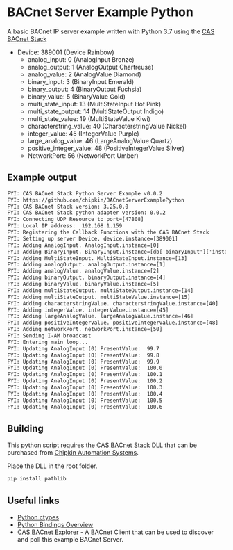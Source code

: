 # BACnet Server Example Python

A basic BACnet IP server example written with Python 3.7 using the [CAS BACnet Stack](https://www.bacnetstack.com/)

- Device: 389001 (Device Rainbow)
  - analog_input: 0 (AnalogInput Bronze)
  - analog_output: 1 (AnalogOutput Chartreuse)
  - analog_value: 2 (AnalogValue Diamond)
  - binary_input: 3 (BinaryInput Emerald)
  - binary_output: 4 (BinaryOutput Fuchsia)
  - binary_value: 5 (BinaryValue Gold)
  - multi_state_input: 13 (MultiStateInput Hot Pink)
  - multi_state_output: 14 (MultiStateOutput Indigo)
  - multi_state_value: 19 (MultiStateValue Kiwi)
  - characterstring_value: 40 (CharacterstringValue Nickel)
  - integer_value: 45 (IntegerValue Purple)
  - large_analog_value: 46 (LargeAnalogValue Quartz)
  - positive_integer_value: 48 (PositiveIntegerValue Silver)
  - NetworkPort: 56 (NetworkPort Umber)

## Example output

```txt
FYI: CAS BACnet Stack Python Server Example v0.0.2
FYI: https://github.com/chipkin/BACnetServerExamplePython
FYI: CAS BACnet Stack version: 3.25.0.0
FYI: CAS BACnet Stack python adapter version: 0.0.2
FYI: Connecting UDP Resource to port=[47808]
FYI: Local IP address:  192.168.1.159
FYI: Registering the Callback Functions with the CAS BACnet Stack
FYI: Setting up server Device. device.instance=[389001]
FYI: Adding AnalogInput. AnalogInput.instance=[0]
FYI: Adding BinaryInput. BinaryInput.instance=[db['binaryInput']['instance']]
FYI: Adding MultiStateInput. MultiStateInput.instance=[13]
FYI: Adding analogOutput. analogOutput.instance=[1]
FYI: Adding analogValue. analogValue.instance=[2]
FYI: Adding binaryOutput. binaryOutput.instance=[4]
FYI: Adding binaryValue. binaryValue.instance=[5]
FYI: Adding multiStateOutput. multiStateOutput.instance=[14]
FYI: Adding multiStateOutput. multiStateValue.instance=[15]
FYI: Adding characterstringValue. characterstringValue.instance=[40]
FYI: Adding integerValue. integerValue.instance=[45]
FYI: Adding largeAnalogValue. largeAnalogValue.instance=[46]
FYI: Adding positiveIntegerValue. positiveIntegerValue.instance=[48]
FYI: Adding networkPort. networkPort.instance=[50]
FYI: Sending I-AM broadcast
FYI: Entering main loop...
FYI: Updating AnalogInput (0) PresentValue:  99.7
FYI: Updating AnalogInput (0) PresentValue:  99.8
FYI: Updating AnalogInput (0) PresentValue:  99.9
FYI: Updating AnalogInput (0) PresentValue:  100.0
FYI: Updating AnalogInput (0) PresentValue:  100.1
FYI: Updating AnalogInput (0) PresentValue:  100.2
FYI: Updating AnalogInput (0) PresentValue:  100.3
FYI: Updating AnalogInput (0) PresentValue:  100.4
FYI: Updating AnalogInput (0) PresentValue:  100.5
FYI: Updating AnalogInput (0) PresentValue:  100.6
```

## Building

This python script requires the [CAS BACnet Stack](https://www.bacnetstack.com/) DLL that can be purchased from [Chipkin Automation Systems](https://store.chipkin.com).

Place the DLL in the root folder.

```bash
pip install pathlib
```

## Useful links

- [Python ctypes](https://docs.python.org/3/library/ctypes.html)
- [Python Bindings Overview](https://realpython.com/python-bindings-overview/)
- [CAS BACnet Explorer](https://store.chipkin.com/products/tools/cas-bacnet-explorer) - A BACnet Client that can be used to discover and poll this example BACnet Server.
